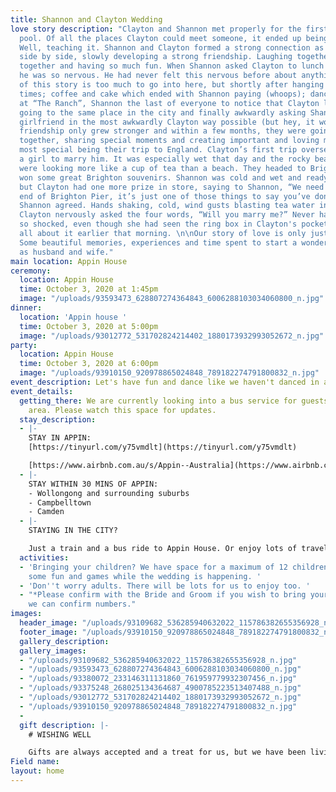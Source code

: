 ```yaml
---
title: Shannon and Clayton Wedding
love story description: "Clayton and Shannon met properly for the first time in the
  pool. Of all the places Clayton could meet someone, it ended up being while swimming.
  Well, teaching it. Shannon and Clayton formed a strong connection as they taught
  side by side, slowly developing a strong friendship. Laughing together, teaching
  together and having so much fun. When Shannon asked Clayton to lunch with some friends,
  he was so nervous. He had never felt this nervous before about anything. Every detail
  of this story is too much to go into here, but shortly after hanging out a few more
  times; coffee and cake which ended with Shannon paying (whoops); dancing together
  at “The Ranch”, Shannon the last of everyone to notice that Clayton liked her; coincidentally
  going to the same place in the city and finally awkwardly asking Shannon to be Clayton’s
  girlfriend in the most awkwardly Clayton way possible (but hey, it worked). Their
  friendship only grew stronger and within a few months, they were going on holidays
  together, sharing special moments and creating important and loving memories. \n\nThe
  most special being their trip to England. Clayton’s first trip overseas and he asks
  a girl to marry him. It was especially wet that day and the rocky beaches of Brighton
  were looking more like a cup of tea than a beach. They headed to Brighton pier and
  won some great Brighton souvenirs. Shannon was cold and wet and ready to go to lunch,
  but Clayton had one more prize in store, saying to Shannon, “We need to see the
  end of Brighton Pier, it’s just one of those things to say you’ve done it”. Hesitantly,
  Shannon agreed. Hands shaking, cold, wind gusts blasting tea water in our faces,
  Clayton nervously asked the four words, “Will you marry me?” Never had Shannon been
  so shocked, even though she had seen the ring box in Clayton's pocket and asked
  all about it earlier that morning. \n\nOur story of love is only just beginning.
  Some beautiful memories, experiences and time spent to start a wonderful life together,
  as husband and wife."
main location: Appin House
ceremony:
  location: Appin House
  time: October 3, 2020 at 1:45pm
  image: "/uploads/93593473_628807274364843_6006288103034060800_n.jpg"
dinner:
  location: 'Appin house '
  time: October 3, 2020 at 5:00pm
  image: "/uploads/93012772_531702824214402_1880173932993052672_n.jpg"
party:
  location: Appin House
  time: October 3, 2020 at 6:00pm
  image: "/uploads/93910150_920978865024848_789182274791800832_n.jpg"
event_description: Let's have fun and dance like we haven't danced in a year.
event_details:
  getting_there: We are currently looking into a bus service for guests from the Campbelltown
    area. Please watch this space for updates.
  stay_description:
  - |-
    STAY IN APPIN:
    [https://tinyurl.com/y75vmdlt](https://tinyurl.com/y75vmdlt)

    [https://www.airbnb.com.au/s/Appin--Australia](https://www.airbnb.com.au/s/Appin--Australia)
  - |-
    STAY WITHIN 30 MINS OF APPIN:
    - Wollongong and surrounding suburbs
    - Campbelltown
    - Camden
  - |-
    STAYING IN THE CITY?

    Just a train and a bus ride to Appin House. Or enjoy lots of travel options Sydney has to offer.
  activities:
  - 'Bringing your children? We have space for a maximum of 12 children* to join in
    some fun and games while the wedding is happening. '
  - 'Don''t worry adults. There will be lots for us to enjoy too. '
  - "*Please confirm with the Bride and Groom if you wish to bring your children so
    we can confirm numbers."
images:
  header_image: "/uploads/93109682_536285940632022_115786382655356928_n.jpg"
  footer_image: "/uploads/93910150_920978865024848_789182274791800832_n.jpg"
  gallery_description: 
  gallery_images:
  - "/uploads/93109682_536285940632022_115786382655356928_n.jpg"
  - "/uploads/93593473_628807274364843_6006288103034060800_n.jpg"
  - "/uploads/93380072_233146311131860_761959779932307456_n.jpg"
  - "/uploads/93375248_268025134364687_4900785223513407488_n.jpg"
  - "/uploads/93012772_531702824214402_1880173932993052672_n.jpg"
  - "/uploads/93910150_920978865024848_789182274791800832_n.jpg"
  - 
  gift description: |-
    # WISHING WELL

    Gifts are always accepted and a treat for us, but we have been living together for 3 years, plus. So all we ask is for you to bring yourselves, and make a donation into our WISHING WELL!
Field name: 
layout: home
---
```


